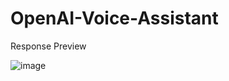 # OpenAI-Voice-Assistant


Response Preview

![image](https://user-images.githubusercontent.com/81081105/227123241-e8b928b7-b1f6-496d-8674-ffa32462ce3d.png)
